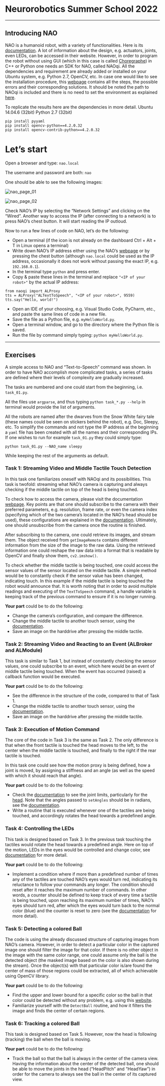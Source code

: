 # Neurorobotics Summer School 2022

***

## Introducing NAO
NAO is a humanoid robot, with a variety of functionalities. Here is its [documentation](http://doc.aldebaran.com/2-1/index.html).
A lot of information about the design, e.g. actuators, joints, even LEDs, can be accessed in their website. 
However, in order to program the robot without using GUI (which in this case is called [Choregraphe](http://doc.aldebaran.com/2-1/getting_started/installing.html)) in C++ or Python one needs an SDK for NAO, called NAOqi.
All the dependencies and requirement are already added or installed on your Ubuntu system, e.g. Python 2.7, OpenCV, etc.
In case one would like to see the installation procedure, this [webpage](http://doc.aldebaran.com/2-1/dev/python/install_guide.html) contains all the steps, the possible errors and their corresponding solutions. It should be noted the path to NAOqi is included and there is no need to set the environment as explained [here](http://doc.aldebaran.com/2-1/dev/python/install_guide.html#linux).

To replicate the results here are the dependencies in more detail.
Ubuntu 14.04.6 (32bit)
Python 2.7 (32bit)

```
pip install pyyaml
pip install opencv-python==4.2.0.32
pip install opencv-contrib-python==4.2.0.32
```

# Let’s start

Open a browser and type: `nao.local`

The username and password are both: `nao`

One should be able to see the following images:

![nao_page_01](./img/nao_page_01.png)

![nao_page_02](./img/nao_page_02.png)

Check NAO’s IP by selecting the “Network Settings” and clicking on the “Wired”.
Another way to access the IP (after connecting to a network) is to press NAO’s chest button. It will start reading the IP outloud. 

Now to run a few lines of code on NAO, let’s do the following:
* Open a terminal (if the icon is not already on the dashboard Ctrl + Alt + T in Linux opens a terminal)
* Write down NAO’s IP address either using the NAO’s [webpage](nao.local) or by pressing the chest button (although `nao.local` could be used as the IP address, occasionally it does not work without passing the exact IP, e.g. `192.168.0.1`).
* In the terminal type `python` and press enter.
* Copy & paste these lines in the terminal and replace `"<IP of your robot>"` by the actual IP address:

```
from naoqi import ALProxy
tts = ALProxy("ALTextToSpeech", "<IP of your robot>", 9559)
tts.say("Hello, world!")
```
* Open an IDE of your choosing, e.g. Visual Studio Code, PyCharm, etc., and paste the same lines of code in a new file.
* Save the file as a Python file, e.g. `myHelloWorld.py`.
* Open a terminal window, and go to the directory where the Python file is saved.
* Run the file by command simply typing: `python myHelloWorld.py`.

***

## Exercises

A simple access to NAO and “Text-to-Speech” command was shown. In order to have NAO accomplish more complicated tasks, a series of tasks are defined where their levels of complexity are gradually increased.

The tasks are numbered and one could start from the beginning, i.e. `task_01.py`.

All the files use `argparse`, and thus typing `python task_*.py --help` in terminal would provide the list of arguments.

All the robots are named after the dwarves from the Snow White fairy tale (these names could be seen on stickers behind the robot), e.g. Doc, Sleepy, etc. To simplify the commands and not type the IP address at the beginning a `yaml` file has been created with all the names and their corresponding IPs. If one wishes to run for example `task_01.py` they could simply type:

```
python task_01.py --NAO_name sleepy
```
While keeping the rest of the arguments as default.


### Task 1: Streaming Video and Middle Tactile Touch Detection

In this task one familiarizes oneself with NAOqi and its possibilities. This task is twofold: streaming what NAO’s camera is capturing and always checking if the middle tactile on top of the head is being touched. 

To check how to access the camera, please visit the documentation [webpage](http://doc.aldebaran.com/2-1/naoqi/vision/alvideodevice-api.html#ALVideoDeviceProxy::subscribeCamera__ssCR.iCR.iCR.iCR.iCR). Key points are that one should subscribe to the camera with their preferred parameters, e.g. resolution, frame rate, or even the camera index (specifying which of the two camera’s located in the NAO’s head should be used), these configurations are explained in the [documentation](http://doc.aldebaran.com/2-1/family/robots/video_robot.html). Ultimately, one should unsubscribe from the camera once the routine is finished.

After subscribing to the camera, one could retrieve its images, and stream them. The object received from `getImageRemote` contains different information from the size of the image to the raw data. Using the retrieved information one could reshape the raw data into a format that is readable by OpenCV and finally show them, `cv2.imshow()`.

To check whether the middle tactile is being touched, one could access the sensor values of the sensor located on the middle tactile. A simple method would be to constantly check if the sensor value has been changed, indicating touch. In this example if the middle tactile is being touched the robot would announce that. It is worth noting that in order to avoid multiple readings and executing of the `TextToSpeech` command, a handle variable is keeping track of the previous command to ensure if it is no longer running.

**Your part** could be to do the following:
* Change the camera’s configuration, and compare the difference. 
* Change the middle tactile to another touch sensor, using the [documentation](http://doc.aldebaran.com/2-1/family/nao_dcm/actuator_sensor_names.html#touch-sensors).
* Save an image on the harddrive after pressing the middle tactile. 

### Task 2: Streaming Video and Reacting to an Event (ALBroker and ALModule)

This task is similar to Task 1, but instead of constantly checking the sensor values, one could subscribe to an event, which here would be an event of middle tactile being touched. When the event has occurred (raised) a callback function would be executed. 

**Your part** could be to do the following:
* See the difference in the structure of the code, compared to that of Task 1.
* Change the middle tactile to another touch sensor, using the [documentation](https://fileadmin.cs.lth.se/robot/nao/doc/naoqi/sensors/altouch-api.html#event-list).
* Save an image on the harddrive after pressing the middle tactile.


### Task 3: Execution of Motion Command

The core of the code in Task 3 is the same as Task 2. The only difference is that when the front tactile is touched the head moves to the left, to the center when the middle tactile is touched, and finally to the right if the rear tactile is touched.

In this task one could see how the motion proxy is being defined, how a joint is moved, by assigning a stiffness and an angle (as well as the speed with which it should reach that angle).

**Your part** could be to do the following:
* Check the [documentation](http://doc.aldebaran.com/2-1/family/robots/joints_robot.html#joints) to see the joint limits, particularly for the [head](http://doc.aldebaran.com/2-1/family/robots/joints_robot.html#head-joints). Note that the angles passed to `setAngles` should be in radians, see the [documentation](http://doc.aldebaran.com/2-1/naoqi/motion/control-joint-api.html?highlight=setangles#ALMotionProxy::setAngles__AL::ALValueCR.AL::ALValueCR.floatCR).
* Write a routine that is executed whenever one of the tactiles are being touched, and accordingly rotates the head towards a predefined angle.



### Task 4: Controlling the LEDs

This task is designed based on Task 3. In the previous task touching the tactiles would rotate the head towards a predefined angle. Here on top of the motion, LEDs in the eyes would be controlled and change color, see [documentation](http://doc.aldebaran.com/2-1/naoqi/sensors/alleds.html#alleds) for more detail.


**Your part** could be to do the following:
* Implement a condition where if more than a predefined number of times any of the tactiles are touched NAO’s eyes would turn red, indicating its reluctance to follow your commands any longer. The condition should reset after it reaches the maximum number of commands. In other words, a counter should be defined to keep track of every time a tactile is being touched, upon reaching its maximum number of times, NAO’s eyes should turn red, after which the eyes would turn back to the normal color (blue) and the counter is reset to zero (see the [documentation](http://doc.aldebaran.com/2-1/naoqi/sensors/alleds-api.html#ALLedsProxy::fadeRGB__ssCR.floatCR.floatCR.floatCR.floatCR) for more detail).


### Task 5: Detecting a colored Ball

The code is using the already discussed structure of capturing images from NAO’s camera. However, in order to detect a particular color in the captured image one should filter the image for that color. If there is no other object in the image with the same color range, one could assume only the ball is the detected object (the masked image based on the color is also shown during the stream). Once the object(s) with that particular color is/are found the center of mass of those regions could be extracted, all of which achievable using OpenCV library.


**Your part** could be to do the following:
* Find the upper and lower bound for a specific color so the ball in that color could be detected without any problem, e.g. using this [website](https://colorizer.org/).
* Familiarize yourself with the `DetectBall` routine, and how it filters the image and finds the center of certain regions.


### Task 6: Tracking a colored Ball

This task is designed based on Task 5. However, now the head is following (tracking) the ball when the ball is moving.

**Your part** could be to do the following:
* Track the ball so that the ball is always in the center of the camera view. Having the information about the center of the detected ball, one should be able to move the joints in the head (“HeadPitch” and “HeadYaw”) in order for the camera to always see the ball in the center of its captured view.

